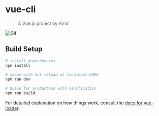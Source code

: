 # vue-cli

> A Vue.js project by Amir

![Gif](https://github.com/amirgee007/vue-stock-trade-project/blob/master/amir.giff)

## Build Setup

``` bash
# install dependencies
npm install

# serve with hot reload at localhost:8080
npm run dev

# build for production with minification
npm run build
```

For detailed explanation on how things work, consult the [docs for vue-loader](http://vuejs.github.io/vue-loader).
